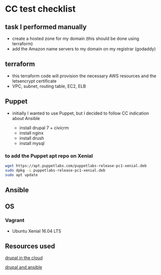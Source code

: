 # CC test checklist


## task I performed manually
  - create a hosted zone for my domain (this should be done using terraform)
  - add the Amazon name servers to my domain on my registrar (godaddy)

## terraform
- this terraform code will provision the necessary AWS resources and the letsencrypt certificate
- VPC, subnet, routing table, EC2, ELB

## Puppet
- initially I wanted to use Puppet, but I decided to follow CC indication about Ansible

  - install drupal 7 + civicrm
  - install nginx
  - install drush
  - install mysql

### to add the Puppet apt repo on Xenial

```bash
wget https://apt.puppetlabs.com/puppetlabs-release-pc1-xenial.deb
sudo dpkg -i puppetlabs-release-pc1-xenial.deb
sudo apt update
```

## Ansible


## OS
### Vagrant
- Ubuntu Xenial 16.04 LTS


## Resources used

[drupal in the cloud](https://github.com/bighappyface/drupal-cloud-tutorial/blob/master/drupalstack/manifests/drupalcore.pp)

[drupal and ansible](https://lakshminp.com/just-enough-ansible-drupal?utm_source=drupal-planet&utm_medium=rss&utm_campaign=articles)


